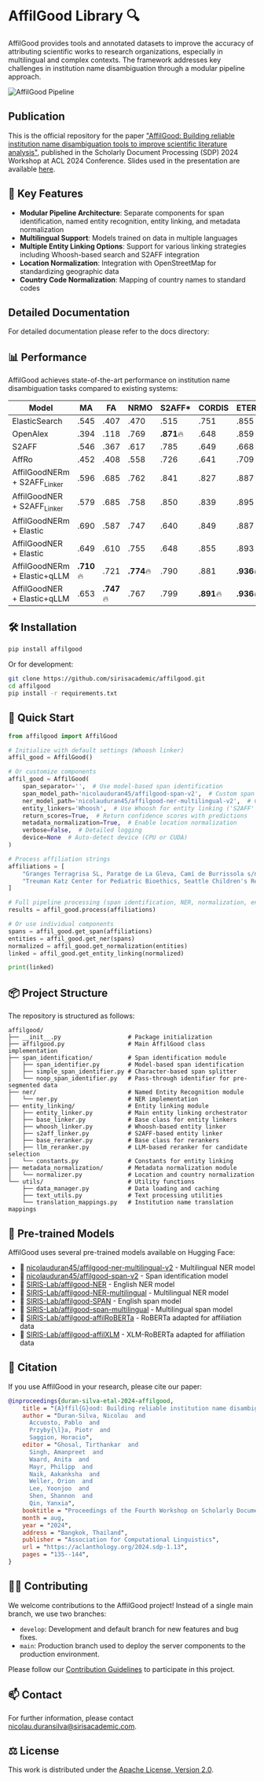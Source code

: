# AffilGood Library 🔍

AffilGood provides tools and annotated datasets to improve the accuracy of attributing scientific works to research organizations, especially in multilingual and complex contexts. The framework addresses key challenges in institution name disambiguation through a modular pipeline approach.

![AffilGood Pipeline](figure1.png)

## Publication

This is the official repository for the paper ["AffilGood: Building reliable institution name disambiguation tools to improve scientific literature analysis"](https://aclanthology.org/2024.sdp-1.13/), published in the Scholarly Document Processing (SDP) 2024 Workshop at ACL 2024 Conference. Slides used in the presentation are available [here](https://docs.google.com/presentation/d/1wX7zInjoUrjO1hRL3U8tpSzxU6KOX0FknTaEqSf6ML0/edit#slide=id.g2effd47279e_0_22).

## 🌟 Key Features

- **Modular Pipeline Architecture**: Separate components for span identification, named entity recognition, entity linking, and metadata normalization
- **Multilingual Support**: Models trained on data in multiple languages
- **Multiple Entity Linking Options**: Support for various linking strategies including Whoosh-based search and S2AFF integration
- **Location Normalization**: Integration with OpenStreetMap for standardizing geographic data
- **Country Code Normalization**: Mapping of country names to standard codes

## Detailed Documentation

For detailed documentation please refer to the docs directory:



## 📊 Performance

AffilGood achieves state-of-the-art performance on institution name disambiguation tasks compared to existing systems:

| **Model**                     | **MA** | **FA** | **NRMO** | **S2AFF*** | **CORDIS** | **ETERe** | **ETERm** |
|-------------------------------|--------|--------|----------|------------|------------|-----------|-----------|
| ElasticSearch                 | .545   | .407   | .470     | .515       | .751       | .855      | .847      |
| OpenAlex                      | .394   | .118   | .769     | **.871**🔥  | .648       | .859      | .852      |
| S2AFF                         | .546   | .367   | .617     | .785       | .649       | .668      | .720      |
| AffRo                         | .452   | .408   | .558     | .726       | .641       | .709      | .617      |
| AffilGoodNERm + S2AFF<sub>Linker</sub> | .596 | .685 | .762 | .841       | .827       | .887      | .863      |
| AffilGoodNER + S2AFF<sub>Linker</sub>  | .579 | .685 | .758 | .850       | .839       | .895      | .855      |
| AffilGoodNERm + Elastic       | .690   | .587   | .747     | .640       | .849       | .887      | .894      |
| AffilGoodNER + Elastic        | .649   | .610   | .755     | .648       | .855       | .893      | .881      |
| AffilGoodNERm + Elastic+qLLM  | **.710**🔥 | .721 | **.774**🔥 | .790 | .881       | **.936**🔥 | **.916**🔥 |
| AffilGoodNER + Elastic+qLLM   | .653   | **.747**🔥 | .767 | .799       | **.891**🔥 | **.936**🔥 | .909      |

## 🛠️ Installation

```bash
pip install affilgood
```

Or for development:

```bash
git clone https://github.com/sirisacademic/affilgood.git
cd affilgood
pip install -r requirements.txt
```

## 🚀 Quick Start

```python
from affilgood import AffilGood

# Initialize with default settings (Whoosh linker)
affil_good = AffilGood()

# Or customize components
affil_good = AffilGood(
    span_separator='',  # Use model-based span identification
    span_model_path='nicolauduran45/affilgood-span-v2',  # Custom span model
    ner_model_path='nicolauduran45/affilgood-ner-multilingual-v2',  # Custom NER model
    entity_linkers='Whoosh',  # Use Whoosh for entity linking ('S2AFF' also available)
    return_scores=True,  # Return confidence scores with predictions
    metadata_normalization=True,  # Enable location normalization
    verbose=False,  # Detailed logging
    device=None  # Auto-detect device (CPU or CUDA)
)

# Process affiliation strings
affiliations = [
    "Granges Terragrisa SL, Paratge de La Gleva, Camí de Burrissola s/n, E-08508 Les Masies de Voltregà (Barcelona), Catalonia, Spain",
    "Treuman Katz Center for Pediatric Bioethics, Seattle Children's Research Institute, Seattle, WA, USA"
]

# Full pipeline processing (span identification, NER, normalization, entity linking)
results = affil_good.process(affiliations)

# Or use individual components
spans = affil_good.get_span(affiliations)
entities = affil_good.get_ner(spans)
normalized = affil_good.get_normalization(entities)
linked = affil_good.get_entity_linking(normalized)

print(linked)
```

## 📦 Project Structure

The repository is structured as follows:

```
affilgood/
├── __init__.py                   # Package initialization
├── affilgood.py                  # Main AffilGood class implementation
├── span_identification/          # Span identification module
│   ├── span_identifier.py        # Model-based span identification
│   ├── simple_span_identifier.py # Character-based span splitter
│   └── noop_span_identifier.py   # Pass-through identifier for pre-segmented data
├── ner/                          # Named Entity Recognition module
│   └── ner.py                    # NER implementation
├── entity_linking/               # Entity linking module
│   ├── entity_linker.py          # Main entity linking orchestrator
│   ├── base_linker.py            # Base class for entity linkers
│   ├── whoosh_linker.py          # Whoosh-based entity linker
│   ├── s2aff_linker.py           # S2AFF-based entity linker
│   ├── base_reranker.py          # Base class for rerankers
│   ├── llm_reranker.py           # LLM-based reranker for candidate selection
│   └── constants.py              # Constants for entity linking
├── metadata_normalization/       # Metadata normalization module
│   └── normalizer.py             # Location and country normalization
└── utils/                        # Utility functions
    ├── data_manager.py           # Data loading and caching
    ├── text_utils.py             # Text processing utilities
    └── translation_mappings.py   # Institution name translation mappings
```

## 🤗 Pre-trained Models

AffilGood uses several pre-trained models available on Hugging Face:

- 🤗 [nicolauduran45/affilgood-ner-multilingual-v2](https://huggingface.co/nicolauduran45/affilgood-ner-multilingual-v2) - Multilingual NER model
- 🤗 [nicolauduran45/affilgood-span-v2](https://huggingface.co/nicolauduran45/affilgood-span-v2) - Span identification model
- 🤗 [SIRIS-Lab/affilgood-NER](https://huggingface.co/SIRIS-Lab/affilgood-NER) - English NER model
- 🤗 [SIRIS-Lab/affilgood-NER-multilingual](https://huggingface.co/SIRIS-Lab/affilgood-NER-multilingual) - Multilingual NER model
- 🤗 [SIRIS-Lab/affilgood-SPAN](https://huggingface.co/SIRIS-Lab/affilgood-span) - English span model
- 🤗 [SIRIS-Lab/affilgood-span-multilingual](https://huggingface.co/SIRIS-Lab/affilgood-span-multilingual) - Multilingual span model
- 🤗 [SIRIS-Lab/affilgood-affilRoBERTa](https://huggingface.co/SIRIS-Lab/affilgood-affilroberta) - RoBERTa adapted for affiliation data
- 🤗 [SIRIS-Lab/affilgood-affilXLM](https://huggingface.co/SIRIS-Lab/affilgood-affilxlm) - XLM-RoBERTa adapted for affiliation data

## 📝 Citation

If you use AffilGood in your research, please cite our paper:

```bibtex
@inproceedings{duran-silva-etal-2024-affilgood,
    title = "{A}ffil{G}ood: Building reliable institution name disambiguation tools to improve scientific literature analysis",
    author = "Duran-Silva, Nicolau  and
      Accuosto, Pablo  and
      Przyby{\l}a, Piotr  and
      Saggion, Horacio",
    editor = "Ghosal, Tirthankar  and
      Singh, Amanpreet  and
      Waard, Anita  and
      Mayr, Philipp  and
      Naik, Aakanksha  and
      Weller, Orion  and
      Lee, Yoonjoo  and
      Shen, Shannon  and
      Qin, Yanxia",
    booktitle = "Proceedings of the Fourth Workshop on Scholarly Document Processing (SDP 2024)",
    month = aug,
    year = "2024",
    address = "Bangkok, Thailand",
    publisher = "Association for Computational Linguistics",
    url = "https://aclanthology.org/2024.sdp-1.13",
    pages = "135--144",
}
```

## 🙋‍♀️ Contributing

We welcome contributions to the AffilGood project! Instead of a single main branch, we use two branches:

- `develop`: Development and default branch for new features and bug fixes.
- `main`: Production branch used to deploy the server components to the production environment.

Please follow our [Contribution Guidelines](/docs/contribute.md) to participate in this project.

## 📫 Contact

For further information, please contact <nicolau.duransilva@sirisacademic.com>.

## ⚖️ License

This work is distributed under the [Apache License, Version 2.0](https://www.apache.org/licenses/LICENSE-2.0).
